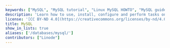 ```yaml
---
keywords: ["MySQL", "MySQL tutorial", "Linux MySQL HOWTO", "MySQL guide"]
description: 'Learn how to use, install, configure and perform tasks on database-management platform MySQL in these tutorials.'
license: '[CC BY-ND 4.0](https://creativecommons.org/licenses/by-nd/4.0)'
title: MySQL
show_in_lists: true
aliases: ['/databases/mysql/']
contributors: ["Linode"]
---
```


